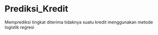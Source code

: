 # Prediksi_Kredit
Memprediksi tingkat diterima tidaknya suatu kredit menggunakan metode logistik regresi
